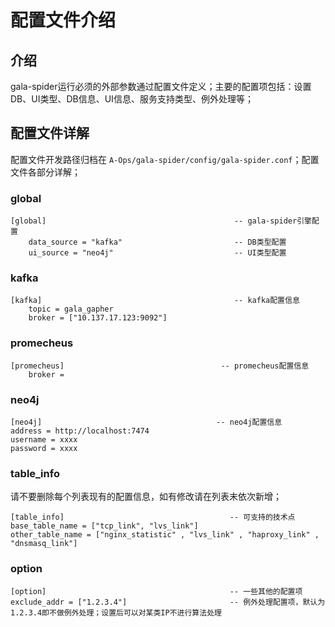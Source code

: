 #  配置文件介绍

## 介绍

gala-spider运行必须的外部参数通过配置文件定义；主要的配置项包括：设置DB、UI类型、DB信息、UI信息、服务支持类型、例外处理等；

## 配置文件详解

配置文件开发路径归档在 `A-Ops/gala-spider/config/gala-spider.conf`；配置文件各部分详解；

### global

```
[global]                                          -- gala-spider引擎配置
    data_source = "kafka"                         -- DB类型配置
    ui_source = "neo4j"                           -- UI类型配置
```

### kafka

```
[kafka]                                           -- kafka配置信息
    topic = gala_gapher
    broker = ["10.137.17.123:9092"]
```

### promecheus

```
[promecheus]								   -- promecheus配置信息
    broker =
```

### neo4j

```
[neo4j]										  -- neo4j配置信息
address = http://localhost:7474
username = xxxx
password = xxxx
```

### table_info

请不要删除每个列表现有的配置信息，如有修改请在列表末依次新增；

```
[table_info]                                     -- 可支持的技术点
base_table_name = ["tcp_link", "lvs_link"]
other_table_name = ["nginx_statistic" , "lvs_link" , "haproxy_link" , "dnsmasq_link"]
```

### option

```
[option]                                         -- 一些其他的配置项
exclude_addr = ["1.2.3.4"]                       -- 例外处理配置项，默认为1.2.3.4即不做例外处理；设置后可以对某类IP不进行算法处理
```